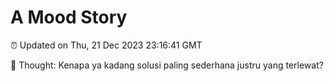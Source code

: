 # A Mood Story

⏰ Updated on Thu, 21 Dec 2023 23:16:41 GMT

💭 Thought: Kenapa ya kadang solusi paling sederhana justru yang terlewat?

